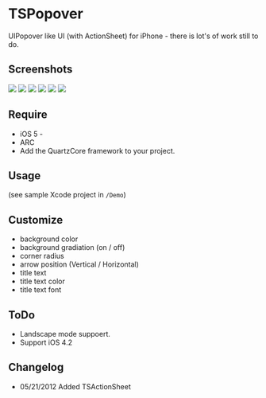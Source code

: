 # TSPopover

UIPopover like UI (with ActionSheet) for iPhone - there is lot's of work still to do.

## Screenshots

![](https://github.com/takashisite/TSPopover/raw/master/Screenshots/Screenshot_1.png)
![](https://github.com/takashisite/TSPopover/raw/master/Screenshots/Screenshot_2.png)
![](https://github.com/takashisite/TSPopover/raw/master/Screenshots/Screenshot_3.png)
![](https://github.com/takashisite/TSPopover/raw/master/Screenshots/Screenshot_4.png)
![](https://github.com/takashisite/TSPopover/raw/master/Screenshots/Screenshot_5.png)
![](https://github.com/takashisite/TSPopover/raw/master/Screenshots/Screenshot_6.png)


## Require

- iOS 5 -
- ARC
- Add the QuartzCore framework to your project.

## Usage
(see sample Xcode project in `/Demo`)  

## Customize
- background color
- background gradiation (on / off)
- corner radius
- arrow position (Vertical / Horizontal)
- title text 
- title text color
- title text font

## ToDo
- Landscape mode suppoert.
- Support iOS 4.2

## Changelog
- 05/21/2012 Added TSActionSheet






